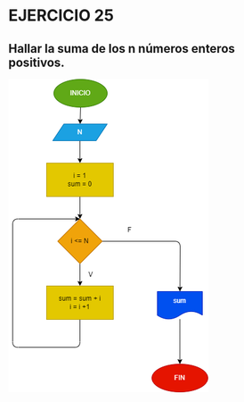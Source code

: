 # EJERCICIO 25
## Hallar la suma de los n números enteros positivos.

![Diagrama de flujo](diagrama.png "Diagrama de flujo")